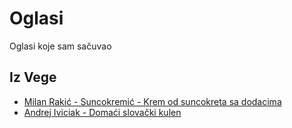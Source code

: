 # Oglasi
Oglasi koje sam sačuvao

## Iz Vege

* [Milan Rakić - Suncokremić - Krem od suncokreta sa dodacima](MilanRakic.md)
* [Andrej Iviciak - Domaći slovački kulen](AndrejIviciak.md)
